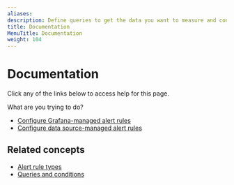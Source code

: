 ```yaml
---
aliases:
description: Define queries to get the data you want to measure and conditions that need to be met before an alert rule fires
title: Documentation
MenuTitle: Documentation
weight: 104
---
```


# Documentation

Click any of the links below to access help for this page.

What are you trying to do?
- [Configure Grafana-managed alert rules](create-grafana-managed-rule.md)
- [Configure data source-managed alert rules](create-mimir-loki-managed-rule.md)

## Related concepts
- [Alert rule types](create-mimir-loki-managed-rule.md)
- [Queries and conditions](create-mimir-loki-managed-rule.md)
